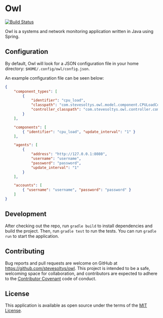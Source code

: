 # Owl
[![Build Status](https://travis-ci.org/stevesoltys/owl.svg?branch=master)](https://travis-ci.org/stevesoltys/owl)  

Owl is a systems and network monitoring application written in Java using Spring.

## Configuration
By default, Owl will look for a JSON configuration file in your home directory: ```$HOME/.config/owl/config.json```.

An example configuration file can be seen below:

```json
{
    "component_types": [
        {
            "identifier": "cpu_load",
            "classpath": "com.stevesoltys.owl.model.component.CPULoadComponent",
            "controller_classpath": "com.stevesoltys.owl.controller.component.CPULoadComponentController"
        }
    ],

    "components": [
        { "identifier": "cpu_load", "update_interval": "1" }
    ],

    "agents": [
        {
            "address": "http://127.0.0.1:8080",
            "username": "username",
            "password": "password",
            "update_interval": "1"
        }
    ],

    "accounts": [
        { "username": "username", "password": "password" }
    ]
}
```

## Development
After checking out the repo, run `gradle build` to install dependencies and build the project. Then, run `gradle test`
to run the tests. You can run `gradle run` to start the application.

## Contributing
Bug reports and pull requests are welcome on GitHub at https://github.com/stevesoltys/owl. This project is intended to
be a safe, welcoming space for collaboration, and contributors are expected to adhere to the
[Contributor Covenant](http://contributor-covenant.org) code of conduct.

## License
This application is available as open source under the terms of the [MIT License](http://opensource.org/licenses/MIT).
